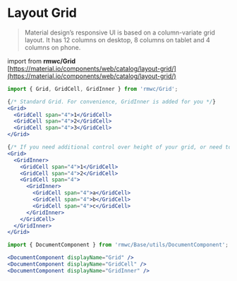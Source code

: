 # Layout Grid

> Material design’s responsive UI is based on a column-variate grid layout. It has 12 columns on desktop, 8 columns on tablet and 4 columns on phone.

import from **rmwc/Grid**  
[https://material.io/components/web/catalog/layout-grid/](https://material.io/components/web/catalog/layout-grid/)

```jsx render
import { Grid, GridCell, GridInner } from 'rmwc/Grid';

{/* Standard Grid. For convenience, GridInner is added for you */}
<Grid>
  <GridCell span="4">1</GridCell>
  <GridCell span="4">2</GridCell>
  <GridCell span="4">3</GridCell>
</Grid>

{/* If you need additional control over height of your grid, or need to add SubGrids, you can add your own GridInner components. */}
<Grid>
  <GridInner>
    <GridCell span="4">1</GridCell>
    <GridCell span="4">2</GridCell>
    <GridCell span="4">
      <GridInner>
        <GridCell span="4">a</GridCell>
        <GridCell span="4">b</GridCell>
        <GridCell span="4">c</GridCell>
      </GridInner>
    </GridCell>
  </GridInner>
</Grid>
```

```jsx renderOnly
import { DocumentComponent } from 'rmwc/Base/utils/DocumentComponent';

<DocumentComponent displayName="Grid" />
<DocumentComponent displayName="GridCell" />
<DocumentComponent displayName="GridInner" />
```
